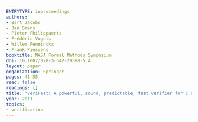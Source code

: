 ```yaml
---
ENTRYTYPE: inproceedings
authors:
- Bart Jacobs
- Jan Smans
- Pieter Philippaerts
- Frédéric Vogels
- Willem Penninckx
- Frank Piessens
booktitle: NASA Formal Methods Symposium
doi: 10.1007/978-3-642-20398-5_4
layout: paper
organization: Springer
pages: 41-55
read: false
readings: []
title: 'VeriFast: A powerful, sound, predictable, fast verifier for C and Java'
year: 2011
topics:
- verification
---
```

